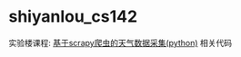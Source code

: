 shiyanlou_cs142
===============

实验楼课程: [基于scrapy爬虫的天气数据采集(python)](http://www.shiyanlou.com/courses/142) 相关代码